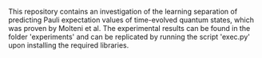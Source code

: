 This repository contains an investigation of the learning separation of predicting Pauli expectation values of time-evolved quantum states, which was proven by Molteni et al.
The experimental results can be found in the folder 'experiments' and can be replicated by running the script 'exec.py' upon installing the required libraries.
